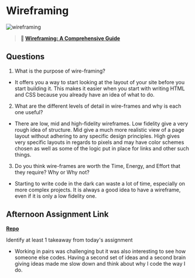 # Wireframing

![wireframing](https://bcw.blob.core.windows.net/public/img/courses/2293087935019893)

> **📖 [Wireframing: A Comprehensive Guide](https://codeworksacademy.com/fs-student-guide/resources/wk1/06-Wireframing)**

## Questions

1. What is the purpose of wire-framing? 
- It offers you a way to start looking at the layout of your site before you start building it. This makes it easier when you start with writing HTML and CSS because you already have an idea of what to do.
2. What are the different levels of detail in wire-frames and why is each one useful?
- There are low, mid and high-fidelity wireframes. Low fidelity give a very rough idea of structure. Mid give a much more realistic view of a page layout without adhering to any specific design principles. High gives very specific layouts in regards to pixels and may have color schemes chosen as well as some of the logic put in place for links and other such things.
3. Do you think wire-frames are worth the Time, Energy, and Effort that they require? Why or Why not?
- Starting to write code in the dark can waste a lot of time, especially on more complex projects. It is always a good idea to have a wireframe, even if it is only a low fidelity one.
## Afternoon Assignment Link

**[Repo](https://github.com/pkrueger/partner-programming)**

Identify at least 1 takeaway from today's assignment
- Working in pairs was challenging but it was also interesting to see how someone else codes. Having a second set of ideas and a second brain giving ideas made me slow down and think about why I code the way I do.
